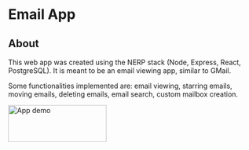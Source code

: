 # Email App
## About
This web app was created using the NERP stack (Node, Express, React, PostgreSQL). It is meant to be an email viewing app, similar to GMail.

Some functionalities implemented are: email viewing, starring emails, moving emails, deleting emails, email search, custom mailbox creation.

<img src="https://i.imgur.com/yCCLrEo.png" alt="App demo" width="200" height="75"/>
